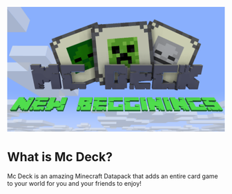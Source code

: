 ![Logo](https://raw.githubusercontent.com/Cheese-Kings/MC-Deck-OldTests/main/Resource%20Pack/pack.png) 

# What is Mc Deck?

Mc Deck is an amazing Minecraft Datapack that adds an entire card game to your world for you and your friends to enjoy!
